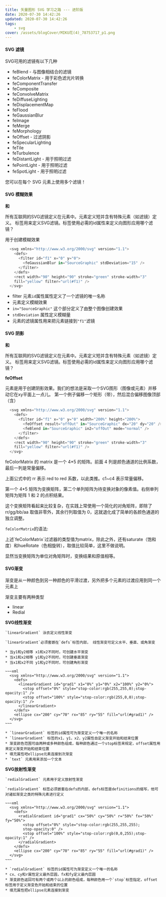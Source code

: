 ```yaml
---
title: 矢量图形 SVG 学习之路 --- 进阶版
date: 2020-07-30 14:42:26
updated: 2020-07-30 14:42:26
tags:
    - svg
cover: /assets/blogCover/MIKU花(4)_78753717_p1.png
---
```


#### SVG 滤镜

  SVG可用的滤镜有以下几种

  * feBlend - 与图像相结合的滤镜
  * feColorMatrix - 用于彩色滤光片转换
  * feComponentTransfer
  * feComposite
  * feConvolveMatrix
  * feDiffuseLighting
  * feDisplacementMap
  * feFlood
  * feGaussianBlur
  * feImage
  * feMerge
  * feMorphology
  * feOffset - 过滤阴影
  * feSpecularLighting
  * feTile
  * feTurbulence
  * feDistantLight - 用于照明过滤
  * fePointLight - 用于照明过滤
  * feSpotLight - 用于照明过滤

  您可以在每个 SVG 元素上使用多个滤镜！
  

####  SVG 模糊效果

  **<defs>和<filter>**

  所有互联网的SVG滤镜定义在<defs>元素中。<defs>元素定义短并含有特殊元素（如滤镜）定义。
  <filter>标签用来定义SVG滤镜。<filter>标签使用必需的id属性来定义向图形应用哪个滤镜？

  **<feGaussianBlur>**

  <feGaussianBlur>用于创建模糊效果

  ~~~js
    <svg xmlns="http://www.w3.org/2000/svg" version="1.1">
      <defs>
        <filter id="f1" x="0" y="0">
          <feGaussianBlur in="SourceGraphic" stdDeviation="15" />
        </filter>
      </defs>
      <rect width="90" height="90" stroke="green" stroke-width="3"
      fill="yellow" filter="url(#f1)" />
    </svg>
  ~~~

  * filter 元素`id`属性属性定义了一个滤镜的唯一名称
  * <feGaussianBlur> 元素定义模糊效果
  * `in="SourceGraphic"` 这个部分定义了由整个图像创建效果
  * `stdDeviation` 属性定义模糊量
  * <rect>元素的滤镜属性用来把元素链接到`"f1"`滤镜

#### SVG 阴影

  **<defs>和<filter>**

  所有互联网的SVG滤镜定义在<defs>元素中。<defs>元素定义短并含有特殊元素（如滤镜）定义。
  <filter>标签用来定义SVG滤镜。<filter>标签使用必需的id属性来定义向图形应用哪个滤镜？ 

  **feOffset**

  <feOffset>元素是用于创建阴影效果。我们的想法是采取一个SVG图形（图像或元素）并移动它在xy平面上一点儿。
  第一个例子偏移一个矩形（带<feOffset>），然后混合偏移图像顶部（含<feBlend>）

  ~~~js
    <svg xmlns="http://www.w3.org/2000/svg" version="1.1">
      <defs>
        <filter id="f1" x="0" y="0" width="200%" height="200%">
          <feOffset result="offOut" in="SourceGraphic" dx="20" dy="20" />
          <feBlend in="SourceGraphic" in2="offOut" mode="normal" />
        </filter>
      </defs>
      <rect width="90" height="90" stroke="green" stroke-width="3"
      fill="yellow" filter="url(#f1)" />
    </svg>
  ~~~

  feColorMatrix 的 matrix 是一个 4*5 的矩阵。前面 4 列是颜色通道的比例系数，最后一列是常量偏移。

  上面公式中的 rr 表示 red to red 系数，以此类推。c1~c4 表示常量偏移。

  第一个 4*5 矩阵为变换矩阵，第二个单列矩阵为待变换对象的像素值。右侧单列矩阵为矩阵 1 和 2 的点积结果。

  这个变换矩阵看起来比较复杂，在实践上常使用一个简化的对角矩阵，即除了 rr/gg/bb/aa 取值非零外，其余行列取值为 0，这就退化成了简单的各颜色通道的独立调整。

  `feColorMatrix`的语法:

  <filter id="f1" x="0%" y="0%" width="100%" height="100%">  
    <feColorMatrix   
      result="original" id="c1" type="matrix"   
      values="1 0 0 0 0    
              0 1 0 0 0   
              0 0 1 0 0   
              0 0 0 1 0" />  
  </filter>
  上述`feColorMatrix`过滤器的类型值为matrix，除此之外，还有saturate（饱和度）和hueRotate（色相旋转），取值比较简单，这里不做说明。

  显然当变换矩阵为单位对角矩阵时，变换结果和原值相等。

#### SVG渐变

  渐变是从一种颜色到另一种颜色的平滑过渡，另外把多个元素的过渡应用到同一个元素上

  渐变主要有两种类型

  * linear
  * Redial

  **SVG线性渐变**

    `linearGradient` 泳衣定义线性渐变

    `linearGradient`必须套嵌在`defs`标签内部， 线性渐变可定义水平、垂直、或角渐变

    * 当y1和y2相等 x1和x2不同时，可创建水平渐变
    * 当x1和x2相等 y1和y2不同时，可创建垂直渐变
    * 当x1和x2不同 y1和y2不同时，可创建角形渐变

    ~~~xml
      <svg xmlns="http://www.w3.org/2000/svg" version="1.1">
        <defs>
          <linearGradient id="grad1" x1="0%" y1="0%" x2="100%" y2="0%">
            <stop offset="0%" style="stop-color:rgb(255,255,0);stop-opacity:1" />
            <stop offset="100%" style="stop-color:rgb(255,0,0);stop-opacity:1" />
          </linearGradient>
        </defs>
        <ellipse cx="200" cy="70" rx="85" ry="55" fill="url(#grad1)" />
      </svg>
    ~~~

    * `linearGradient` 标签的id属性可为渐变定义一个唯一的名称
    * `linearGradient` 标签的x1，y1，x2，y2属性自定义渐变开始和结束位置
    * 渐变颜色范围可由两种或多种颜色组成，每种颜色通过一个stop标签来规定，offset属性用来定义渐变开始和结束位置
    * 填充属性吧ellipse元素连接到次渐变
    * `text` 元素用来添加一个文本

  **SVG放射性渐变**

    `redialGradient` 元素用于定义放射性渐变

    `redialGradient` 标签必须嵌套在defs的内部，defs标签是definitions的缩写，他可对诸如渐变之类的特殊元素进行定义

    ~~~xml
      <svg xmlns="http://www.w3.org/2000/svg" version="1.1">
        <defs>
          <radialGradient id="grad1" cx="50%" cy="50%" r="50%" fx="50%" fy="50%">
            <stop offset="0%" style="stop-color:rgb(255,255,255);
            stop-opacity:0" />
            <stop offset="100%" style="stop-color:rgb(0,0,255);stop-opacity:1" />
          </radialGradient>
        </defs>
        <ellipse cx="200" cy="70" rx="85" ry="55" fill="url(#grad1)" />
      </svg>
    ~~~

    * `redialGradient` 标签的id属性可为渐变定义一个唯一的名称
    * cx、cy和r属性定义最外层圆，fx和fy定义最内层圆
    * 渐变颜色返回可有两个或两个以上的颜色组成，每种颜色用一个`stop`标签指定，offset标签用于定义渐变色开始和结束的位置
    * 填充属性把ellipse元素连接到渐变